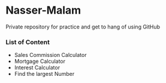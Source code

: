 # Nasser-Malam
Private repository for practice and get to hang of using GitHub

### List of Content
* Sales Commission Calculator 
* Mortgage Calculator
* Interest Calculator
* Find the largest Number
